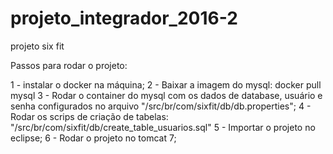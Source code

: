 # projeto_integrador_2016-2

projeto six fit

Passos para rodar o projeto:

  1 - instalar o docker na máquina;
  2 - Baixar a imagem do mysql: docker pull mysql
  3 - Rodar o container do mysql com os dados de database, usuário e senha configurados no arquivo "/src/br/com/sixfit/db/db.properties";
  4 - Rodar os scrips de criação de tabelas: "/src/br/com/sixfit/db/create_table_usuarios.sql"
  5 - Importar o projeto no eclipse;
  6 - Rodar o projeto no tomcat 7;

